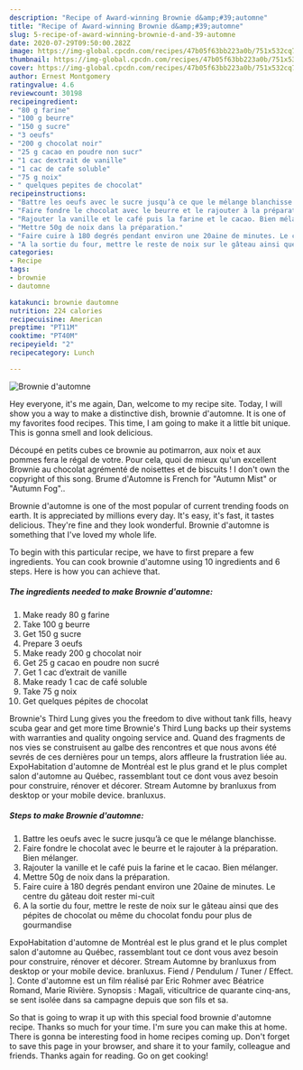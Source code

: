 ```yaml
---
description: "Recipe of Award-winning Brownie d&amp;#39;automne"
title: "Recipe of Award-winning Brownie d&amp;#39;automne"
slug: 5-recipe-of-award-winning-brownie-d-and-39-automne
date: 2020-07-29T09:50:00.282Z
image: https://img-global.cpcdn.com/recipes/47b05f63bb223a0b/751x532cq70/brownie-dautomne-photo-principale-de-la-recette.jpg
thumbnail: https://img-global.cpcdn.com/recipes/47b05f63bb223a0b/751x532cq70/brownie-dautomne-photo-principale-de-la-recette.jpg
cover: https://img-global.cpcdn.com/recipes/47b05f63bb223a0b/751x532cq70/brownie-dautomne-photo-principale-de-la-recette.jpg
author: Ernest Montgomery
ratingvalue: 4.6
reviewcount: 30198
recipeingredient:
- "80 g farine"
- "100 g beurre"
- "150 g sucre"
- "3 oeufs"
- "200 g chocolat noir"
- "25 g cacao en poudre non sucr"
- "1 cac dextrait de vanille"
- "1 cac de cafe soluble"
- "75 g noix"
- " quelques pepites de chocolat"
recipeinstructions:
- "Battre les oeufs avec le sucre jusqu’à ce que le mélange blanchisse."
- "Faire fondre le chocolat avec le beurre et le rajouter à la préparation. Bien mélanger."
- "Rajouter la vanille et le café puis la farine et le cacao. Bien mélanger."
- "Mettre 50g de noix dans la préparation."
- "Faire cuire à 180 degrés pendant environ une 20aine de minutes. Le centre du gâteau doit rester mi-cuit"
- "A la sortie du four, mettre le reste de noix sur le gâteau ainsi que des pépites de chocolat ou même du chocolat fondu pour plus de gourmandise"
categories:
- Recipe
tags:
- brownie
- dautomne

katakunci: brownie dautomne 
nutrition: 224 calories
recipecuisine: American
preptime: "PT11M"
cooktime: "PT40M"
recipeyield: "2"
recipecategory: Lunch

---
```



![Brownie d&#39;automne](https://img-global.cpcdn.com/recipes/47b05f63bb223a0b/751x532cq70/brownie-dautomne-photo-principale-de-la-recette.jpg)

Hey everyone, it's me again, Dan, welcome to my recipe site. Today, I will show you a way to make a distinctive dish, brownie d&#39;automne. It is one of my favorites food recipes. This time, I am going to make it a little bit unique. This is gonna smell and look delicious.

Découpé en petits cubes ce brownie au potimarron, aux noix et aux pommes fera le régal de votre. Pour cela, quoi de mieux qu&#39;un excellent Brownie au chocolat agrémenté de noisettes et de biscuits ! I don&#39;t own the copyright of this song. Brume d&#39;Automne is French for &#34;Autumn Mist&#34; or &#34;Autumn Fog&#34;..

Brownie d&#39;automne is one of the most popular of current trending foods on earth. It is appreciated by millions every day. It's easy, it's fast, it tastes delicious. They're fine and they look wonderful. Brownie d&#39;automne is something that I've loved my whole life.


To begin with this particular recipe, we have to first prepare a few ingredients. You can cook brownie d&#39;automne using 10 ingredients and 6 steps. Here is how you can achieve that.

<!--inarticleads1-->

##### The ingredients needed to make Brownie d&#39;automne:

1. Make ready 80 g farine
1. Take 100 g beurre
1. Get 150 g sucre
1. Prepare 3 oeufs
1. Make ready 200 g chocolat noir
1. Get 25 g cacao en poudre non sucré
1. Get 1 cac d’extrait de vanille
1. Make ready 1 cac de café soluble
1. Take 75 g noix
1. Get  quelques pépites de chocolat


Brownie&#39;s Third Lung gives you the freedom to dive without tank fills, heavy scuba gear and get more time Brownie&#39;s Third Lung backs up their systems with warranties and quality ongoing service and. Quand des fragments de nos vies se construisent au galbe des rencontres et que nous avons été sevrés de ces dernières pour un temps, alors affleure la frustration liée au. ExpoHabitation d&#39;automne de Montréal est le plus grand et le plus complet salon d&#39;automne au Québec, rassemblant tout ce dont vous avez besoin pour construire, rénover et décorer. Stream Automne by branluxus from desktop or your mobile device. branluxus. 

<!--inarticleads2-->

##### Steps to make Brownie d&#39;automne:

1. Battre les oeufs avec le sucre jusqu’à ce que le mélange blanchisse.
1. Faire fondre le chocolat avec le beurre et le rajouter à la préparation. Bien mélanger.
1. Rajouter la vanille et le café puis la farine et le cacao. Bien mélanger.
1. Mettre 50g de noix dans la préparation.
1. Faire cuire à 180 degrés pendant environ une 20aine de minutes. Le centre du gâteau doit rester mi-cuit
1. A la sortie du four, mettre le reste de noix sur le gâteau ainsi que des pépites de chocolat ou même du chocolat fondu pour plus de gourmandise


ExpoHabitation d&#39;automne de Montréal est le plus grand et le plus complet salon d&#39;automne au Québec, rassemblant tout ce dont vous avez besoin pour construire, rénover et décorer. Stream Automne by branluxus from desktop or your mobile device. branluxus. Fiend / Pendulum / Tuner / Effect. ]. Conte d&#39;automne est un film réalisé par Eric Rohmer avec Béatrice Romand, Marie Rivière. Synopsis : Magali, viticultrice de quarante cinq-ans, se sent isolée dans sa campagne depuis que son fils et sa. 

So that is going to wrap it up with this special food brownie d&#39;automne recipe. Thanks so much for your time. I'm sure you can make this at home. There is gonna be interesting food in home recipes coming up. Don't forget to save this page in your browser, and share it to your family, colleague and friends. Thanks again for reading. Go on get cooking!

